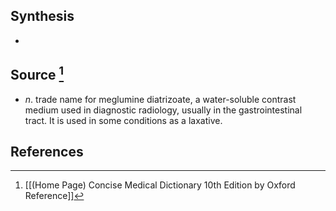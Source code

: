 ## Synthesis
- 
## Source [^1]
- $n$. trade name for meglumine diatrizoate, a water-soluble contrast medium used in diagnostic radiology, usually in the gastrointestinal tract. It is used in some conditions as a laxative.
## References

[^1]: [[(Home Page) Concise Medical Dictionary 10th Edition by Oxford Reference]]